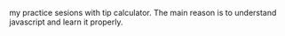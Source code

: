 my practice sesions with tip calculator. The main reason is to understand javascript and learn it properly.
